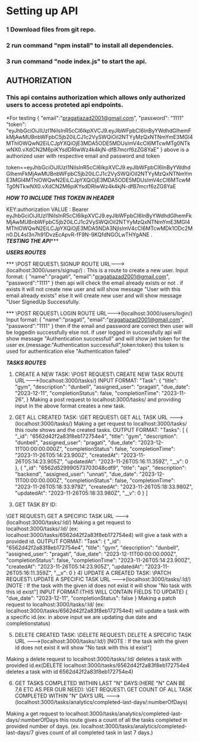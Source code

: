 # Setting up API
### 1 Download files from git repo.
### 2 run command "npm install" to install all dependencies.
### 3 run command "node index.js" to start the api.

## AUTHORIZATION

### This api contains authorization which allows only authorized  users to access proteted api endpoints.
*For testing 
{
    "email":"pragatiazad2001@gmail.com",
    "password": "1111"
    "token": "eyJhbGciOiJIUzI1NiIsInR5cCI6IkpXVCJ9.eyJlbWFpbCI6InByYWdhdGlhemFkMjAwMUBnbWFpbC5jb20iLCJ1c2VySWQiOiI2NTYyMzQxNTNmYmE3MGI4MThlOWQwN2EiLCJpYXQiOjE3MDA5ODE5MDUsImV4cCI6MTcwMTg0NTkwNX0.vXdCN2M6piKYsdDRIwWz4k4kjN-dfB7mcrf6zZG8YaE"
}
above is a authorized user with respective email and password and token

token==eyJhbGciOiJIUzI1NiIsInR5cCI6IkpXVCJ9.eyJlbWFpbCI6InByYWdhdGlhemFkMjAwMUBnbWFpbC5jb20iLCJ1c2VySWQiOiI2NTYyMzQxNTNmYmE3MGI4MThlOWQwN2EiLCJpYXQiOjE3MDA5ODE5MDUsImV4cCI6MTcwMTg0NTkwNX0.vXdCN2M6piKYsdDRIwWz4k4kjN-dfB7mcrf6zZG8YaE

***HOW TO INCLUDE THIS TOKEN IN HEADER***

KEY:authorization
VALUE : Bearer eyJhbGciOiJIUzI1NiIsInR5cCI6IkpXVCJ9.eyJlbWFpbCI6InByYWdhdGlhemFkMjAwMUBnbWFpbC5jb20iLCJ1c2VySWQiOiI2NTYyMzQxNTNmYmE3MGI4MThlOWQwN2EiLCJpYXQiOjE3MDA5NDA3NjIsImV4cCI6MTcwMDk1ODc2Mn0.DL4sI3n7h91DvzEcApvR-fF9N-9KQfdNGOLwTHYgANE .               
*******************************************TESTING THE API**********************************************

***USERS ROUTES***

*** \\POST REQUEST\\  SIGNUP ROUTE URL--->(localhost:3000/users/signup/) :
This is a route to create a new user.
Input format: 
                {
                "name":"pragati",
                "email":"pragatiazad2001@gmail.com",
                "password":"1111"
               }
then api will check the email already exists or not . if exists it will not create new user and will
show message "User with this email already exists" else it will create new user and will show message 
"User SignedUp Successfully.



*** \\POST REQUEST\\  LOGIN ROUTE URL--->(localhost:3000/users/login/)
Input format: 
                {
                "name":"pragati",
                "email":"pragatiazad2001@gmail.com",
                "password":"1111"
               }
then if the email and password are correct then user will be loggedin successfully else not.
if user logged in successfully api will show message "Authentication successfull" and will show jwt token 
for the user ex.{message:"Authentication successfull",token:token} this token is used for authentication
else "Authentication failed"


***TASKS ROUTES***

1) CREATE A  NEW TASK:
\\POST REQUEST\\  CREATE NEW TASK ROUTE URL--->(localhost:3000/tasks/)
INPUT FORMAT:
            "Task": {
            "title": "gym",
            "description": "dunbell",
            "assigned_user": "pragati",
            "due_date": "2023-12-11",
            "completionStatus": false,
            "completionTime": "2023-11-26",
        }
Making a post request to localhost:3000/tasks/ and providing input in the above format creates a new task.

2) GET ALL CREATED TASK:
\\GET REQUEST\\  GET ALL TASK URL --->(localhost:3000/tasks/)
Making a get request to localhost:3000/tasks/ this route shows and the created tasks.
OUTPUT FORMAT:
            "Tasks": [
                {
                    "_id": "6562d42f2a83f8eb172754e4",
                    "title": "gym",
                    "description": "dunbell",
                    "assigned_user": "pragati",
                    "due_date": "2023-12-11T00:00:00.000Z",
                    "completionStatus": false,
                    "completionTime": "2023-11-26T05:14:23.900Z",
                    "createdAt": "2023-11-26T05:14:23.905Z",
                    "updatedAt": "2023-11-26T05:16:11.359Z",
                    "__v": 0
                },
                {
                    "_id": "6562d529990573703048cdf9",
                    "title": "api",
                    "description": "backend",
                    "assigned_user": "unnati",
                    "due_date": "2023-12-11T00:00:00.000Z",
                    "completionStatus": false,
                    "completionTime": "2023-11-26T05:18:33.979Z",
                    "createdAt": "2023-11-26T05:18:33.980Z",
                    "updatedAt": "2023-11-26T05:18:33.980Z",
                    "__v": 0
                }
            ]
3) GET TASK BY ID:

\\GET REQUEST\\  GET A SPECIFIC TASK  URL --->(localhost:3000/tasks/:Id/)
Making a get request to localhost:3000/tasks/:Id/ (ex: localhost:3000/tasks/6562d42f2a83f8eb172754e4) will give a task with a provided id.
OUTPUT FORMAT:
            "Task": {
                "_id": "6562d42f2a83f8eb172754e4",
                "title": "gym",
                "description": "dunbell",
                "assigned_user": "pragati",
                "due_date": "2023-12-11T00:00:00.000Z",
                "completionStatus": false,
                "completionTime": "2023-11-26T05:14:23.900Z",
                "createdAt": "2023-11-26T05:14:23.905Z",
                "updatedAt": "2023-11-26T05:16:11.359Z",
                "__v": 0
            }
4) UPDATE A CREATED TASK:
\\PATCH REQUEST\\  UPDATE A SPECIFIC TASK  URL --->(localhost:3000/tasks/:Id/)
[NOTE : If the task with the given id does not exist it will show "No task with this id exist"]
INPUT FORMAT:(THIS WILL CONTAIN FIELDS TO UPDATE)
            {       
                "due_date": "2023-12-11",
                "completionStatus": false
            }
Making a patch request to localhost:3000/tasks/:Id/ (ex: localhost:3000/tasks/6562d42f2a83f8eb172754e4) will update a task with a specific id.(ex: in above input we are updating due date and completionstatus)

5) DELETE CREATED TASK:
\\DELETE REQUEST\\  DELETE A SPECIFIC TASK  URL --->(localhost:3000/tasks/:Id/)
[NOTE : If the task with the given id does not exist it will show "No task with this id exist"]

Making a delete request to localhost:3000/tasks/:Id/ deletes a task with provided id.ex(DELETE localhost:3000/tasks/6562d42f2a83f8eb172754e4  deletes a task with id 6562d42f2a83f8eb172754e4)

6) GET TASKS COMPLETED WITHIN LAST "N" DAYS:(HERE "N" CAN BE 7,6 ETC AS PER OUR NEED):
\\GET REQUEST\\  GET COUNT OF ALL TASK COMPLETED WITHIN "N" DAYS  URL --->(localhost:3000/tasks/analytics/completed-last-days/:numberOfDays)

Making a get request to localhost:3000/tasks/analytics/completed-last-days/:numberOfDays this route gives a count of all the tasks completed in provided number of days.
(ex. localhost:3000/tasks/analytics/completed-last-days/7 gives count of all completed task in last 7 days.)









 





